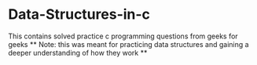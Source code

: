 # Data-Structures-in-c
This contains solved practice c programming questions from geeks for geeks
** Note: this was meant for practicing data structures and gaining a deeper understanding of how they work **
